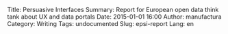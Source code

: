 Title: Persuasive Interfaces
Summary: Report for European open data think tank about UX and data portals
Date: 2015-01-01 16:00
Author: manufactura
Category: Writing
Tags: undocumented
Slug: epsi-report
Lang: en


